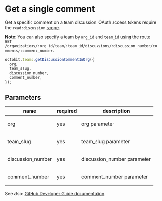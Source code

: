 # Get a single comment

Get a specific comment on a team discussion. OAuth access tokens require the `read:discussion` [scope](https://developer.github.com/apps/building-oauth-apps/understanding-scopes-for-oauth-apps/).

**Note:** You can also specify a team by `org_id` and `team_id` using the route `GET /organizations/:org_id/team/:team_id/discussions/:discussion_number/comments/:comment_number`.

```js
octokit.teams.getDiscussionCommentInOrg({
  org,
  team_slug,
  discussion_number,
  comment_number,
});
```

## Parameters

<table>
  <thead>
    <tr>
      <th>name</th>
      <th>required</th>
      <th>description</th>
    </tr>
  </thead>
  <tbody>
    <tr><td>org</td><td>yes</td><td>

org parameter

</td></tr>
<tr><td>team_slug</td><td>yes</td><td>

team_slug parameter

</td></tr>
<tr><td>discussion_number</td><td>yes</td><td>

discussion_number parameter

</td></tr>
<tr><td>comment_number</td><td>yes</td><td>

comment_number parameter

</td></tr>
  </tbody>
</table>

See also: [GitHub Developer Guide documentation](https://developer.github.com/v3/teams/discussion_comments/#get-a-single-comment).
